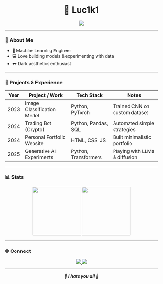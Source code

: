 <h1 align="center">🌌 Luc1k1</h1>

<p align="center">
  <img src="https://readme-typing-svg.herokuapp.com?color=FFFFFF&center=true&vCenter=true&width=500&lines=Machine+Learning+Engineer" />
</p>

---

### 🖤 About Me
- 🧠 Machine Learning Engineer  
- 💻 Love building models & experimenting with data  
- 🕶 Dark aesthetics enthusiast  

---

### 📂 Projects & Experience

| Year | Project / Work              | Tech Stack              | Notes                          |
|------|-----------------------------|-------------------------|--------------------------------|
| 2023 | Image Classification Model  | Python, PyTorch         | Trained CNN on custom dataset  |
| 2024 | Trading Bot (Crypto)        | Python, Pandas, SQL     | Automated simple strategies    |
| 2024 | Personal Portfolio Website  | HTML, CSS, JS           | Built minimalistic portfolio   |
| 2025 | Generative AI Experiments   | Python, Transformers    | Playing with LLMs & diffusion  |
---

### 📊 Stats
<p align="center">
  <img src="https://github-readme-stats.vercel.app/api?username=luc1k1&show_icons=true&theme=radical&hide_border=true&title_color=FFFFFF&icon_color=FFFFFF&text_color=FFFFFF&bg_color=000000" height="160"/>
  <img src="https://github-readme-stats.vercel.app/api/top-langs/?username=luc1k1&layout=compact&hide_border=true&title_color=FFFFFF&text_color=FFFFFF&bg_color=000000" height="160"/>
</p>

---

### 🌐 Connect
<p align="center">
  <a href="https://twitter.com/strangertao">
    <img src="https://img.shields.io/badge/Twitter-000000?style=for-the-badge&logo=twitter&logoColor=FFFFFF">
  </a>
  <a href="mailto:leroyceo@yahoo.com">
    <img src="https://img.shields.io/badge/Email-000000?style=for-the-badge&logo=yahoo&logoColor=FFFFFF">
  </a>
</p>

---

<p align="center">
  <b><i>🖤 i hate you all 🖤</i></b>
</p>
